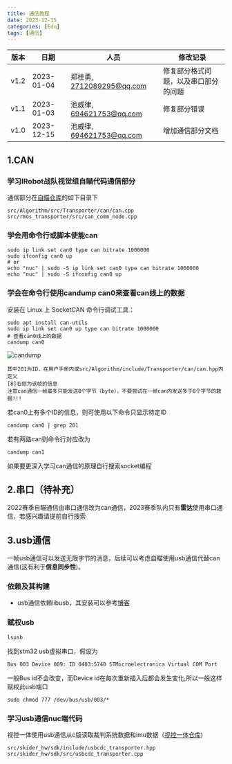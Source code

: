 ```yaml
---
title: 通信教程
date: 2023-12-15 
categories: [Edu]
tags: [通信]
---
```

| 版本 | 日期       | 人员                      | 修改记录                             |
| ---- | ---------- | ------------------------- | ------------------------------------ |
| v1.2 | 2023-01-04 | 郑桂勇, 2712089295@qq.com | 修复部分格式问题，以及串口部分的问题 |
| v1.1 | 2023-01-03 | 池威律, 694621753@qq.com  | 修复部分错误                         |
| v1.0 | 2023-12-15 | 池威律, 694621753@qq.com  | 增加通信部分文档                     |

## 1.CAN

### 学习IRobot战队视觉组自瞄代码通信部分

通信部分在[自瞄仓库](https://github.com/IRobot-Algorithm/Infantry)的如下目录下

```
src/Algorithm/src/Transporter/can/can.cpp
src/rmos_transporter/src/can_comm_node.cpp
```

### 学会用命令行或脚本使能can

```
sudo ip link set can0 type can bitrate 1000000
sudo ifconfig can0 up
# or
echo "nuc" | sudo -S ip link set can0 type can bitrate 1000000
echo "nuc" | sudo -S ifconfig can0 up
```

### 学会在命令行使用candump can0来查看can线上的数据

安装在 Linux 上 SocketCAN 命令行调试工具：

```
sudo apt install can-utils
sudo ip link set can0 up type can bitrate 1000000
# 查看can0线上的数据
candump can0
```

![candump](home/albert/workspace/skiders.github.io/_posts/assests/imgs/candump.png)

```
其中201为ID，在用户手册内或src/Algorithm/include/Transporter/can/can.hpp内定义
[8]右侧为该帧的信息
注意can通信一帧最多只能发送8个字节（byte），不要尝试在一帧can内发送多于8个字节的数据!!!
```

若can0上有多个ID的信息，则可使用以下命令只显示特定ID

```
candump can0 | grep 201
```

若有两路can则命令行对应改为

```
candump can1
```

如果要更深入学习can通信的原理自行搜索socket编程

## 2.串口（待补充）

2022赛季自瞄通信由串口通信改为can通信，2023赛季队内只有**雷达**使用串口通信，若感兴趣请提前自行搜索

## 3.usb通信

一帧usb通信可以发送无限字节的消息，后续可以考虑自瞄使用usb通信代替can通信(这有利于**信息同步性**)。

### 依赖及其构建

- usb通信依赖libusb，其安装可以参考[博客](https://blog.csdn.net/jiacong_wang/article/details/106720863?spm=1001.2014.3001.5502)

### 赋权usb

```
lsusb
```

找到stm32 usb虚拟串口，假设为

```
Bus 003 Device 009: ID 0483:5740 STMicroelectronics Virtual COM Port
```

一般Bus id不会改变，而Device id在每次重新插入后都会发生变化,所以一般这样赋权此usb端口

```
sudo chmod 777 /dev/bus/usb/003/*
```

### 学习usb通信nuc端代码

视控一体使用usb通信从c版读取裁判系统数据和imu数据（[视控一体仓库](https://github.com/IRobot-Algorithm/Vision_Control))

```
src/skider_hw/sdk/include/usbcdc_transporter.hpp
src/skider_hw/sdk/src/usbcdc_transporter.cpp
```
